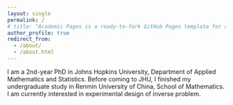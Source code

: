 ```yaml
---
layout: single
permalink: /
# title: "Academic Pages is a ready-to-fork GitHub Pages template for academic personal websites"
author_profile: true
redirect_from: 
  - /about/
  - /about.html
---
```


I am a 2nd-year PhD in Johns Hopkins University, Department of Applied Mathematics and Statistics. Before coming to JHU, I finished my undergraduate study in Renmin University of China, School of Mathematics. I am currently interested in experimental design of inverse problem.